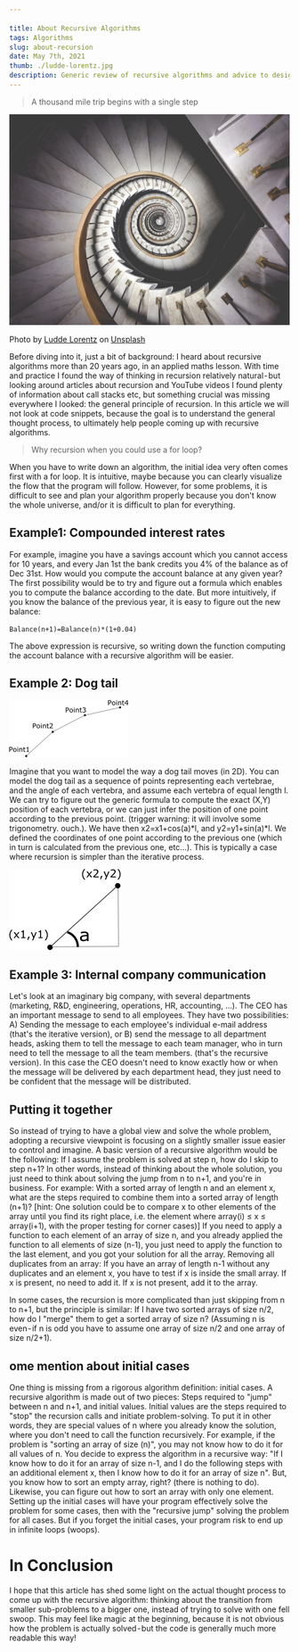 ```yaml
---

title: About Recursive Algorithms
tags: Algorithms
slug: about-recursion
date: May 7th, 2021
thumb: ./ludde-lorentz.jpg
description: Generic review of recursive algorithms and advice to design such algorithms
---
```


> A thousand mile trip begins with a single step

![infinite staircase](./ludde-lorentz.jpg)

Photo by [Ludde Lorentz](https://unsplash.com/@luddelorentz?utm_source=unsplash&utm_medium=referral&utm_content=creditCopyText) on [Unsplash](https://unsplash.com/?utm_source=unsplash&utm_medium=referral&utm_content=creditCopyText)
  

Before diving into it, just a bit of background: I heard about recursive algorithms more than 20 years ago, in an applied maths lesson. With time and practice I found the way of thinking in recursion relatively natural - but looking around articles about recursion and YouTube videos I found plenty of information about call stacks etc, but something crucial was missing everywhere I looked: the general principle of recursion. In this article we will not look at code snippets, because the goal is to understand the general thought process, to ultimately help people coming up with recursive algorithms.
> Why recursion when you could use a for loop?

When you have to write down an algorithm, the initial idea very often comes first with a for loop. It is intuitive, maybe because you can clearly visualize the flow that the program will follow.
However, for some problems, it is difficult to see and plan your algorithm properly because you don't know the whole universe, and/or it is difficult to plan for everything.

## Example1: Compounded interest rates

For example, imagine you have a savings account which you cannot access for 10 years, and every Jan 1st the bank credits you 4% of the balance as of Dec 31st. How would you compute the account balance at any given year?
The first possibility would be to try and figure out a formula which enables you to compute the balance according to the date.
But more intuitively, if you know the balance of the previous year, it is easy to figure out the new balance:

`Balance(n+1)=Balance(n)*(1+0.04)`

The above expression is recursive, so writing down the function computing the account balance with a recursive algorithm will be easier.

## Example 2: Dog tail

![dog tail structure](./DogTail.png)

Imagine that you want to model the way a dog tail moves (in 2D). You can model the dog tail as a sequence of points representing each vertebrae, and the angle of each vertebra, and assume each vertebra of equal length l.
We can try to figure out the generic formula to compute the exact (X,Y) position of each vertebra, or we can just infer the position of one point according to the previous point. (trigger warning: it will involve some trigonometry. ouch.).
We have then x2=x1+cos(a)*l, and y2=y1+sin(a)*l.
We defined the coordinates of one point according to the previous one (which in turn is calculated from the previous one, etc…). This is typically a case where recursion is simpler than the iterative process.

![angle and trigonometry formula](./DetailedPoint.png)


## Example 3: Internal company communication
Let's look at an imaginary big company, with several departments (marketing, R&D, engineering, operations, HR, accounting, …). The CEO has an important message to send to all employees. They have two possibilities: A) Sending the message to each employee's individual e-mail address (that's the iterative version), or B) send the message to all department heads, asking them to tell the message to each team manager, who in turn need to tell the message to all the team members. (that's the recursive version). In this case the CEO doesn't need to know exactly how or when the message will be delivered by each department head, they just need to be confident that the message will be distributed.

## Putting it together
So instead of trying to have a global view and solve the whole problem, adopting a recursive viewpoint is focusing on a slightly smaller issue easier to control and imagine.
A basic version of a recursive algorithm would be the following:
If I assume the problem is solved at step n, how do I skip to step n+1?
In other words, instead of thinking about the whole solution, you just need to think about solving the jump from n to n+1, and you're in business.
For example:
With a sorted array of length n and an element x, what are the steps required to combine them into a sorted array of length (n+1)? [hint: One solution could be to compare x to other elements of the array until you find its right place, i.e. the element where array(i) ≤ x ≤ array(i+1), with the proper testing for corner cases)]
If you need to apply a function to each element of an array of size n, and you already applied the function to all elements of size (n-1), you just need to apply the function to the last element, and you got your solution for all the array.
Removing all duplicates from an array: If you have an array of length n-1 without any duplicates and an element x, you have to test if x is inside the small array. If x is present, no need to add it. If x is not present, add it to the array.

In some cases, the recursion is more complicated than just skipping from n to n+1, but the principle is similar:
If I have two sorted arrays of size n/2, how do I "merge" them to get a sorted array of size n? (Assuming n is even - if n is odd you have to assume one array of size n/2 and one array of size n/2+1).

## ome mention about initial cases
One thing is missing from a rigorous algorithm definition: initial cases. A recursive algorithm is made out of two pieces: Steps required to "jump" between n and n+1, and initial values.
Initial values are the steps required to "stop" the recursion calls and initiate problem-solving. To put it in other words, they are special values of n where you already know the solution, where you don't need to call the function recursively.
For example, if the problem is "sorting an array of size (n)", you may not know how to do it for all values of n. You decide to express the algorithm in a recursive way: "If I know how to do it for an array of size n-1, and I do the following steps with an additional element x, then I know how to do it for an array of size n". But, you know how to sort an empty array, right? (there is nothing to do). Likewise, you can figure out how to sort an array with only one element.
Setting up the initial cases will have your program effectively solve the problem for some cases, then with the "recursive jump" solving the problem for all cases. But if you forget the initial cases, your program risk to end up in infinite loops (woops).

# In Conclusion
I hope that this article has shed some light on the actual thought process to come up with the recursive algorithm: thinking about the transition from smaller sub-problems to a bigger one, instead of trying to solve with one fell swoop. This may feel like magic at the beginning, because it is not obvious how the problem is actually solved - but the code is generally much more readable this way!
